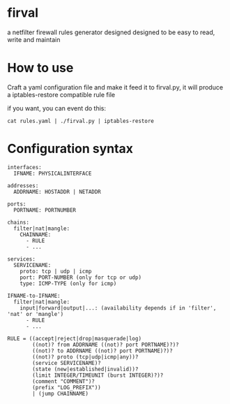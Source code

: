 firval
======

a netfilter firewall rules generator designed designed to be easy to read, write and maintain

How to use
==========

Craft a yaml configuration file and make it feed it to firval.py,
it will produce a iptables-restore compatible rule file

if you want, you can event do this:

    cat rules.yaml | ./firval.py | iptables-restore

Configuration syntax
====================

    interfaces:
      IFNAME: PHYSICALINTERFACE

    addresses:
      ADDRNAME: HOSTADDR | NETADDR

    ports:
      PORTNAME: PORTNUMBER

    chains:
      filter|nat|mangle:
        CHAINNAME:
          - RULE
          - ...

    services:
      SERVICENAME:
        proto: tcp | udp | icmp
        port: PORT-NUMBER (only for tcp or udp)
        type: ICMP-TYPE (only for icmp)

    IFNAME-to-IFNAME:
      filter|nat|mangle:
        input|forward|output|...: (availability depends if in 'filter', 'nat' or 'mangle')
          - RULE
          - ...

    RULE = ((accept|reject|drop|masquerade|log)
            ((not)? from ADDRNAME ((not)? port PORTNAME)?)?
            ((not)? to ADDRNAME ((not)? port PORTNAME)?)?
            ((not)? proto (tcp|udp|icmp|any))?
            (service SERVICENAME)?
            (state (new|established|invalid))?
            (limit INTEGER/TIMEUNIT (burst INTEGER)?)?
            (comment "COMMENT")?
            (prefix "LOG_PREFIX"))
            | (jump CHAINNAME)
